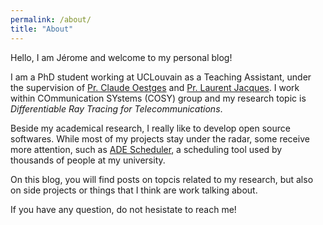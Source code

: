 ```yaml
---
permalink: /about/
title: "About"
---
```


Hello, I am Jérome and welcome to my personal blog!

I am a PhD student working at UCLouvain as a Teaching Assistant, under the supervision of [Pr. Claude Oestges](https://uclouvain.be/en/directories/Claude.Oestges) and [Pr. Laurent Jacques](https://uclouvain.be/en/directories/laurent.jacques). I work within COmmunication SYstems (COSY) group and my research topic is *Differentiable Ray Tracing for Telecommunications*.

Beside my academical research, I really like to develop open source softwares. While most of my projects stay under the radar, some receive more attention, such as [ADE Scheduler](https://github.com/ADE-Scheduler/ADE-Scheduler), a scheduling tool used by thousands of people at my university.

On this blog, you will find posts on topcis related to my research, but also on side projects or things that I think are work talking about.

If you have any question, do not hesistate to reach me!
